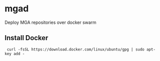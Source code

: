 # mgad
Deploy MGA repositories over docker swarm

## Install Docker

```
 curl -fsSL https://download.docker.com/linux/ubuntu/gpg | sudo apt-key add -

```
